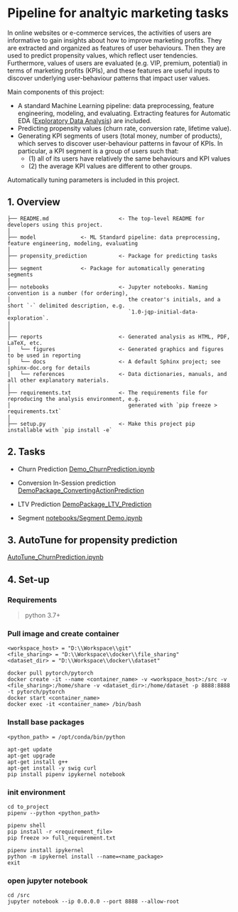 # Pipeline for analtyic marketing tasks

In online websites or e-commerce services, the activities of users are informative to gain insights about how to improve marketing profits. They are extracted and organized as features of user behaviours. Then they are used to predict propensity values, which reflect user tendencies. Furthermore, values of users are evaluated (e.g. VIP, premium, potential) in terms of marketing profits (KPIs), and these features are useful inputs to discover underlying user-behaviour patterns that impact user values.

Main components of this project:
- A standard Machine Learning pipeline: data preprocessing, feature engineering, modeling, and evaluating. Extracting features for Automatic EDA ([Exploratory Data Analysis](https://en.wikipedia.org/wiki/Exploratory_data_analysis)) are included.
- Predicting propensity values (churn rate, conversion rate, lifetime value).
- Generating KPI segments of users (total money, number of products), which serves to discover user-behaviour patterns in favour of KPIs. In particular,  a KPI segment is a group of users such that: 
	- (1) all of its users have relatively the same behaviours and KPI values
	- (2) the average KPI values are different to other groups.

Automatically tuning parameters is included in this project.


## 1. Overview

```
├── README.md                      <- The top-level README for developers using this project.
│
├── model			   <- ML Standard pipeline: data preprocessing, feature engineering, modeling, evaluating
│
├── propensity_prediction          <- Package for predicting tasks 
│
├── segment			   <- Package for automatically generating segments 
│
├── notebooks                      <- Jupyter notebooks. Naming convention is a number (for ordering),
│                                     the creator's initials, and a short `-` delimited description, e.g.
│                                     `1.0-jqp-initial-data-exploration`.
│
│
├── reports                        <- Generated analysis as HTML, PDF, LaTeX, etc.
│   └── figures                    <- Generated graphics and figures to be used in reporting
│   └── docs                       <- A default Sphinx project; see sphinx-doc.org for details
│   └── references                 <- Data dictionaries, manuals, and all other explanatory materials.
│
├── requirements.txt               <- The requirements file for reproducing the analysis environment, e.g.
│                                     generated with `pip freeze > requirements.txt`
│
├── setup.py                       <- Make this project pip installable with `pip install -e`
```

## 2. Tasks

- Churn Prediction
[Demo_ChurnPrediction.ipynb](notebooks/Demo_ChurnPrediction_NKI.ipynb)

- Conversion In-Session prediction
[DemoPackage_ConvertingActionPrediction](notebooks/Demo_Conversion_InSession_Prediction.ipynb)

- LTV Prediction
[DemoPackage_LTV_Prediction](notebooks/Demo_LTV_Prediction.ipynb)

- Segment
[notebooks/Segment Demo.ipynb](notebooks/Segment%20Demo.ipynb)

## 3. AutoTune for propensity prediction

[AutoTune_ChurnPrediction.ipynb](notebooks/AutoTune_ChurnPrediction_pipeline.ipynb)

## 4. Set-up

### Requirements
> python 3.7+


### Pull image and create container

	<workspace_host> = "D:\\Workspace\\git"
	<file_sharing> = "D:\\Workspace\\docker\\file_sharing"
	<dataset_dir> = "D:\\Workspace\\docker\\dataset"
		
	docker pull pytorch/pytorch
	docker create -it --name <container_name> -v <workspace_host>:/src -v <file_sharing>:/home/share -v <dataset_dir>:/home/dataset -p 8888:8888 -t pytorch/pytorch
	docker start <container_name>
	docker exec -it <container_name> /bin/bash

### Install base packages
	
	<python_path> = /opt/conda/bin/python

	apt-get update
	apt-get upgrade
	apt-get install g++
	apt-get install -y swig curl
	pip install pipenv ipykernel notebook

### init environment

	cd to_project
	pipenv --python <python_path>

	pipenv shell
	pip install -r <requirement_file>
	pip freeze >> full_requirement.txt

	pipenv install ipykernel
	python -m ipykernel install --name=<name_package>
	exit

### open jupyter notebook 

	cd /src
	jupyter notebook --ip 0.0.0.0 --port 8888 --allow-root

